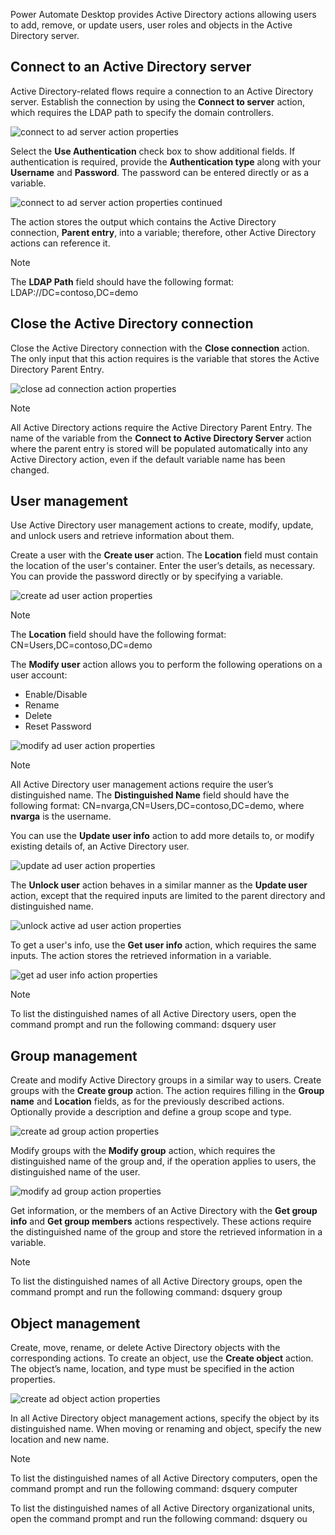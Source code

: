 Power Automate Desktop provides Active Directory actions allowing users to add, remove, or update users, user roles and objects in the Active Directory server.

## Connect to an Active Directory server

Active Directory-related flows require a connection to an Active Directory server. Establish the connection by using the **Connect to server** action, which requires the LDAP path to specify the domain controllers.
 

![connect to ad server action properties](..\media\connect-to-ad-server-action-properties.png)

Select the **Use Authentication** check box to show additional fields. If authentication is required, provide the **Authentication type** along with your **Username** and **Password**. The password can be entered directly or as a variable.
  
![connect to ad server action properties continued](..\media\connect-to-ad-server-action-properties-continued.png)

The action stores the output which contains the Active Directory connection, **Parent entry**, into a variable; therefore, other Active Directory actions can reference it.

> [!NOTE]
> The **LDAP Path** field should have the following format:
> LDAP://DC=contoso,DC=demo

## Close the Active Directory connection

Close the Active Directory connection with the **Close connection** action. The only input that this action requires is the variable that stores the Active Directory Parent Entry.
  
![close ad connection action properties](..\media\close-ad-connection-action-properties.png)

> [!NOTE]
> All Active Directory actions require the Active Directory Parent Entry. The name of the variable from the **Connect to Active Directory Server** action where the parent entry is stored will be populated automatically into any Active Directory action, even if the default variable name has been changed.
 
## User management

Use Active Directory user management actions to create, modify, update, and unlock users and retrieve information about them. 

Create a user with the **Create user** action. The **Location** field must contain the location of the user's container. Enter the user’s details, as necessary. You can provide the password directly or by specifying a variable.
  
![create ad user action properties](..\media\create-ad-user-action-properties.png)

> [!NOTE]
> The **Location** field should have the following format:
> CN=Users,DC=contoso,DC=demo
 

The **Modify user** action allows you to perform the following operations on a user account:

- Enable/Disable
- Rename
- Delete
- Reset Password
  
![modify ad user action properties](..\media\modify-ad-user-action-properties.png)

> [!NOTE]
> All Active Directory user management actions require the user’s distinguished name. The **Distinguished Name** field should have the following format:
> CN=nvarga,CN=Users,DC=contoso,DC=demo, 
> where **nvarga** is the username.

You can use the **Update user info** action to add more details to, or modify existing details of, an Active Directory user.
  
![update ad user action properties](..\media\update-ad-user-action-properties.png)
 

The **Unlock user** action behaves in a similar manner as the **Update user** action, except that the required inputs are limited to the parent directory and distinguished name.
  
![unlock active ad user action properties](..\media\unlock-active-ad-user-action-properties.png)

To get a user's info, use the **Get user info** action, which requires the same inputs. The action stores the retrieved information in a variable.
  
![get ad user info action properties](..\media\get-ad-user-info-action-properties.png)

> [!NOTE]
> To list the distinguished names of all Active Directory users, open the command prompt and run the following command:
dsquery user

## Group management

Create and modify Active Directory groups in a similar way to users. Create groups with the **Create group** action. The action requires filling in the **Group name** and **Location** fields, as for the previously described actions. Optionally provide a description and define a group scope and type.
  
![create ad group action properties](..\media\create-ad-group-action-properties.png)

Modify groups with the **Modify group** action, which requires the distinguished name of the group and, if the operation applies to users, the distinguished name of the user.
  
![modify ad group action properties](..\media\modify-ad-group-action-properties.png)

Get information, or the members of an Active Directory with the **Get group info** and **Get group members** actions respectively. These actions require the distinguished name of the group and store the retrieved information in a variable.

> [!NOTE]
> To list the distinguished names of all Active Directory groups, open the command prompt and run the following command:
> dsquery group

## Object management

Create, move, rename, or delete Active Directory objects with the corresponding actions. To create an object, use the **Create object** action. The object’s name, location, and type must be specified in the action properties.
  
![create ad object action properties](..\media\create-ad-object-action-properties.png)

In all Active Directory object management actions, specify the object by its distinguished name. When moving or renaming and object, specify the new location and new name.

> [!NOTE]
> To list the distinguished names of all Active Directory computers, open the command prompt and run the following command:
> dsquery computer
> 
> To list the distinguished names of all Active Directory organizational units, open the command prompt and run the following command:
> dsquery ou
